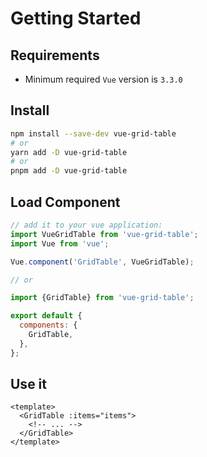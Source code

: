# Getting Started

## Requirements

- Minimum required `Vue` version is `3.3.0`

## Install

```bash
npm install --save-dev vue-grid-table
# or 
yarn add -D vue-grid-table
# or 
pnpm add -D vue-grid-table
```

## Load Component

```js static noeditor
// add it to your vue application:
import VueGridTable from 'vue-grid-table';
import Vue from 'vue';

Vue.component('GridTable', VueGridTable);

// or

import {GridTable} from 'vue-grid-table';

export default {
  components: {
    GridTable,
  },
};
```

## Use it

```vue
<template>
  <GridTable :items="items">
    <!-- ... -->
  </GridTable>
</template>
```
